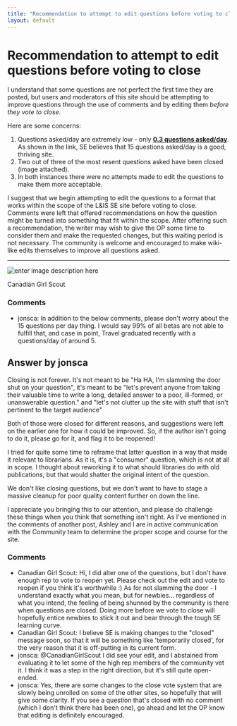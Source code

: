 ```yaml
---
title: "Recommendation to attempt to edit questions before voting to close"
layout: default
---
```

Recommendation to attempt to edit questions before voting to close
=====================
I understand that some questions are not perfect the first time they are
posted, but users and moderators of this site should be attempting to
improve questions through the use of comments and by editing them
*before they vote to close.*

Here are some concerns:

1.  Questions asked/day are extremely low - only **[0.3 questions
    asked/day](http://area51.stackexchange.com/proposals/12432/libraries-information-science)**.
    As shown in the link, SE believes that 15 questions asked/day is a
    good, thriving site.
2.  Two out of three of the most resent questions asked have been closed
    (image attached).
3.  In both instances there were no attempts made to edit the questions
    to make them more acceptable.

I suggest that we begin attempting to edit the questions to a format
that works within the scope of the L&IS SE site before voting to close.
Comments were left that offered recommendations on how the question
might be turned into something that fit within the scope. After offering
such a recommendation, the writer may wish to give the OP some time to
consider them and make the requested changes, but this waiting period is
not necessary. The community is welcome and encouraged to make wiki-like
edits themselves to improve all questions asked.

* * * * *

![enter image description here](http://i.stack.imgur.com/7FYMH.png)

Canadian Girl Scout

### Comments ###
* jonsca: In addition to the below comments, please don't worry about the 15
questions per day thing. I would say 99% of all betas are not able to
fulfill that, and case in point, Travel graduated recently with a
questions/day of around 5.


Answer by jonsca
----------------
Closing is not forever. It's not meant to be "Ha HA, I'm slamming the
door shut on your question", it's meant to be "let's prevent anyone from
taking their valuable time to write a long, detailed answer to a poor,
ill-formed, or unanswerable question." and "let's not clutter up the
site with stuff that isn't pertinent to the target audience"

Both of those were closed for different reasons, and suggestions were
left on the earlier one for how it could be improved. So, if the author
isn't going to do it, please go for it, and flag it to be reopened!

I tried for quite some time to reframe that latter question in a way
that made it relevant to librarians. As it is, it's a "consumer"
question, which is not at all in scope. I thought about reworking it to
what should libraries do with old publications, but that would shatter
the original intent of the question.

We don't like closing questions, but we don't want to have to stage a
massive cleanup for poor quality content further on down the line.

I appreciate you bringing this to our attention, and please do challenge
these things when you think that something isn't right. As I've
mentioned in the comments of another post, Ashley and I are in active
communication with the Community team to determine the proper scope and
course for the site.

### Comments ###
* Canadian Girl Scout: Hi, I did alter one of the questions, but I don't have enough rep to
vote to reopen yet. Please check out the edit and vote to reopen if you
think it's worthwhile :) As for not slamming the door - I understand
exactly what you mean, but for newbies... regardless of what you intend,
the feeling of being shunned by the community is there when questions
are closed. Doing more before we vote to close will hopefully entice
newbies to stick it out and bear through the tough SE learning curve.
* Canadian Girl Scout: I believe SE is making changes to the "closed" message soon, so that it
will be something like 'temporarily closed', for the very reason that it
is off-putting in its current form.
* jonsca: @CanadianGirlScout I did see your edit, and I abstained from evaluating
it to let some of the high rep members of the community vet it. I think
it was a step in the right direction, but it's still quite open-ended.
* jonsca: Yes, there are some changes to the close vote system that are slowly
being unrolled on some of the other sites, so hopefully that will give
some clarity. If you see a question that's closed with no comment (which
I don't think there has been one), go ahead and let the OP know that
editing is definitely encouraged.

